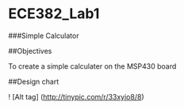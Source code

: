 ECE382_Lab1
===========

###Simple Calculator

##Objectives

To create a simple calculater on the MSP430 board

##Design chart

! [Alt tag] (http://tinypic.com/r/33xyio8/8)

